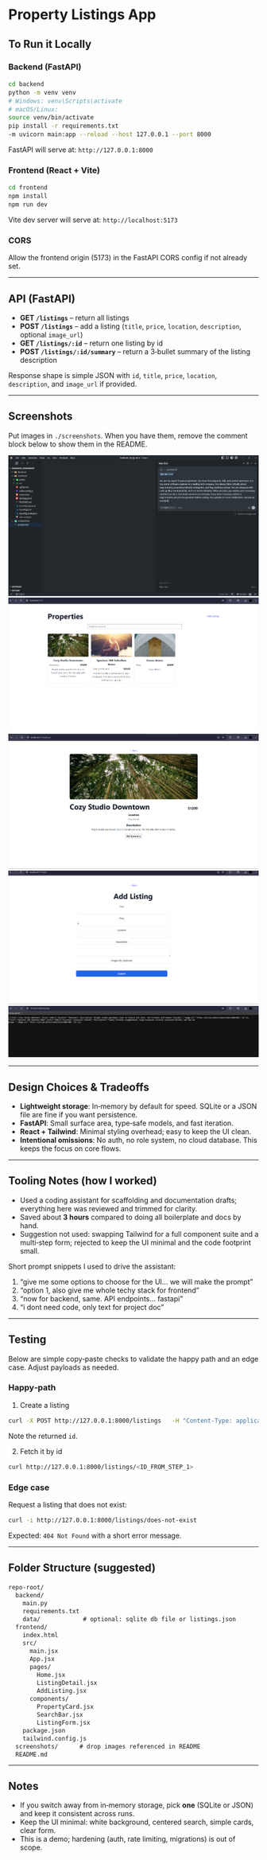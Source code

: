 # Property Listings App

## To Run it Locally

### Backend (FastAPI)
```bash
cd backend
python -m venv venv
# Windows: venv\Scripts\activate
# macOS/Linux:
source venv/bin/activate
pip install -r requirements.txt
-m uvicorn main:app --reload --host 127.0.0.1 --port 8000
```
FastAPI will serve at: `http://127.0.0.1:8000`

### Frontend (React + Vite)
```bash
cd frontend
npm install
npm run dev
```
Vite dev server will serve at: `http://localhost:5173`

### CORS
Allow the frontend origin (5173) in the FastAPI CORS config if not already set.

---

## API (FastAPI)

- **GET `/listings`** – return all listings
- **POST `/listings`** – add a listing (`title`, `price`, `location`, `description`, optional `image_url`)
- **GET `/listings/:id`** – return one listing by id
- **POST `/listings/:id/summary`** – return a 3‑bullet summary of the listing description

Response shape is simple JSON with `id`, `title`, `price`, `location`, `description`, and `image_url` if provided.

---

## Screenshots

Put images in `./screenshots`. When you have them, remove the comment block below to show them in the README.

![Cursor](./screenshots/image1.png)
![Homepage](./screenshots/image2.png)
![Listing Detail](./screenshots/image3.png)
![Add Listing](./screenshots/image4.png)
![Backend](./screenshots/image5.png)

---

## Design Choices & Tradeoffs

- **Lightweight storage**: In‑memory by default for speed. SQLite or a JSON file are fine if you want persistence.
- **FastAPI**: Small surface area, type‑safe models, and fast iteration.
- **React + Tailwind**: Minimal styling overhead; easy to keep the UI clean.
- **Intentional omissions**: No auth, no role system, no cloud database. This keeps the focus on core flows.

---

## Tooling Notes (how I worked)

- Used a coding assistant for scaffolding and documentation drafts; everything here was reviewed and trimmed for clarity.
- Saved about **3 hours** compared to doing all boilerplate and docs by hand.
- Suggestion not used: swapping Tailwind for a full component suite and a multi‑step form; rejected to keep the UI minimal and the code footprint small.

Short prompt snippets I used to drive the assistant:
1. “give me some options to choose for the UI… we will make the prompt”
2. “option 1, also give me whole techy stack for frontend”
3. “now for backend, same. API endpoints… fastapi”
4. “i dont need code, only text for project doc”

---

## Testing

Below are simple copy‑paste checks to validate the happy path and an edge case. Adjust payloads as needed.

### Happy‑path
1) Create a listing
```bash
curl -X POST http://127.0.0.1:8000/listings   -H "Content-Type: application/json"   -d '{ "title":"Sunny 2BR", "price":1450, "location":"Dallas, TX", "description":"South‑facing, near transit", "image_url":"https://example.com/a.jpg" }'
```
Note the returned `id`.

2) Fetch it by id
```bash
curl http://127.0.0.1:8000/listings/<ID_FROM_STEP_1>
```

### Edge case
Request a listing that does not exist:
```bash
curl -i http://127.0.0.1:8000/listings/does-not-exist
```
Expected: `404 Not Found` with a short error message.

---

## Folder Structure (suggested)

```
repo-root/
  backend/
    main.py
    requirements.txt
    data/            # optional: sqlite db file or listings.json
  frontend/
    index.html
    src/
      main.jsx
      App.jsx
      pages/
        Home.jsx
        ListingDetail.jsx
        AddListing.jsx
      components/
        PropertyCard.jsx
        SearchBar.jsx
        ListingForm.jsx
    package.json
    tailwind.config.js
  screenshots/      # drop images referenced in README
  README.md
```

---

## Notes

- If you switch away from in‑memory storage, pick **one** (SQLite or JSON) and keep it consistent across runs.
- Keep the UI minimal: white background, centered search, simple cards, clear form.
- This is a demo; hardening (auth, rate limiting, migrations) is out of scope.
